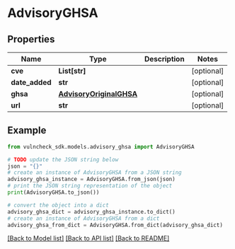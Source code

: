 # AdvisoryGHSA


## Properties

Name | Type | Description | Notes
------------ | ------------- | ------------- | -------------
**cve** | **List[str]** |  | [optional] 
**date_added** | **str** |  | [optional] 
**ghsa** | [**AdvisoryOriginalGHSA**](AdvisoryOriginalGHSA.md) |  | [optional] 
**url** | **str** |  | [optional] 

## Example

```python
from vulncheck_sdk.models.advisory_ghsa import AdvisoryGHSA

# TODO update the JSON string below
json = "{}"
# create an instance of AdvisoryGHSA from a JSON string
advisory_ghsa_instance = AdvisoryGHSA.from_json(json)
# print the JSON string representation of the object
print(AdvisoryGHSA.to_json())

# convert the object into a dict
advisory_ghsa_dict = advisory_ghsa_instance.to_dict()
# create an instance of AdvisoryGHSA from a dict
advisory_ghsa_from_dict = AdvisoryGHSA.from_dict(advisory_ghsa_dict)
```
[[Back to Model list]](../README.md#documentation-for-models) [[Back to API list]](../README.md#documentation-for-api-endpoints) [[Back to README]](../README.md)


